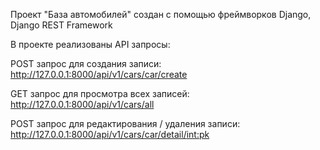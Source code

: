 Проект "База автомобилей" создан с помощью фреймворков Django, Django REST Framework

В проекте реализованы API запросы:

POST запрос для создания записи: http://127.0.0.1:8000/api/v1/cars/car/create

GET запрос для просмотра всех записей: http://127.0.0.1:8000/api/v1/cars/all

POST запрос для редактирования / удаления записи: http://127.0.0.1:8000/api/v1/cars/car/detail/<int:pk>

